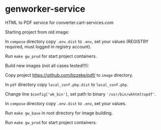 # genworker-service
HTML to PDF service for converter.cart-services.com

Starting project from old image:

In `compose` directory copy `.env.dist` to `.env`, set your values (REGISTRY required, must logged in registry account).

Run `make gw_prod` for start project containers.

Build new images (not all cases tested!!!):

Copy project https://github.com/bzzeke/pdf/ to `image` directory.

In `pdf` directory copy `local_conf.php.dist` to `local_conf.php`.

Change line `$config['wk_bin']`, set path to binary `'/usr/bin/wkhtmltopdf'`.

In `compose` directory copy `.env.dist` to `.env`, set your values.

Run `make gw_base` in root directory for image building.

Run `make gw_prod` for start project containers.
